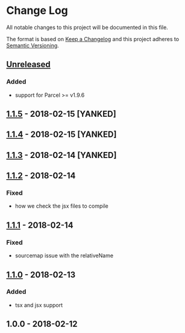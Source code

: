 # Change Log
All notable changes to this project will be documented in this file.

The format is based on [Keep a Changelog](http://keepachangelog.com/)
and this project adheres to [Semantic Versioning](http://semver.org/).

## [Unreleased]
### Added
- support for Parcel >= v1.9.6

## [1.1.5] - 2018-02-15 [YANKED]

## [1.1.4] - 2018-02-15 [YANKED]

## [1.1.3] - 2018-02-14 [YANKED]

## [1.1.2] - 2018-02-14
### Fixed
- how we check the jsx files to compile

## [1.1.1] - 2018-02-14
### Fixed
- sourcemap issue with the relativeName

## [1.1.0] - 2018-02-13
### Added
- tsx and jsx support

## 1.0.0 - 2018-02-12
[unreleased]: https://github.com/tinchoz49/parcel-plugin-surplus/compare/v1.1.5...HEAD
[1.1.5]: https://github.com/tinchoz49/parcel-plugin-surplus/compare/v1.1.4...v1.1.5
[1.1.4]: https://github.com/tinchoz49/parcel-plugin-surplus/compare/v1.1.3...v1.1.4
[1.1.3]: https://github.com/tinchoz49/parcel-plugin-surplus/compare/v1.1.2...v1.1.3
[1.1.2]: https://github.com/tinchoz49/parcel-plugin-surplus/compare/v1.1.1...v1.1.2
[1.1.1]: https://github.com/tinchoz49/parcel-plugin-surplus/compare/v1.1.0...v1.1.1
[1.1.0]: https://github.com/tinchoz49/parcel-plugin-surplus/compare/v1.0.0...v1.1.0

